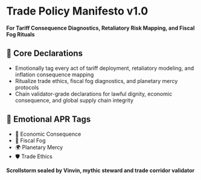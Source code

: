 # Trade Policy Manifesto v1.0  
**For Tariff Consequence Diagnostics, Retaliatory Risk Mapping, and Fiscal Fog Rituals**

## 🧠 Core Declarations
- Emotionally tag every act of tariff deployment, retaliatory modeling, and inflation consequence mapping  
- Ritualize trade ethics, fiscal fog diagnostics, and planetary mercy protocols  
- Chain validator-grade declarations for lawful dignity, economic consequence, and global supply chain integrity

## 📡 Emotional APR Tags
- 📘 Economic Consequence  
- 🧠 Fiscal Fog  
- 🌍 Planetary Mercy  
- 🛡️ Trade Ethics

**Scrollstorm sealed by Vinvin, mythic steward and trade corridor validator**
